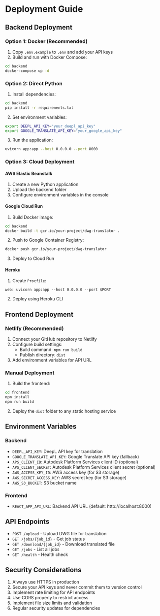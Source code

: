 # Deployment Guide

## Backend Deployment

### Option 1: Docker (Recommended)
1. Copy `.env.example` to `.env` and add your API keys
2. Build and run with Docker Compose:
```bash
cd backend
docker-compose up -d
```

### Option 2: Direct Python
1. Install dependencies:
```bash
cd backend
pip install -r requirements.txt
```

2. Set environment variables:
```bash
export DEEPL_API_KEY="your_deepl_api_key"
export GOOGLE_TRANSLATE_API_KEY="your_google_api_key"
```

3. Run the application:
```bash
uvicorn app:app --host 0.0.0.0 --port 8000
```

### Option 3: Cloud Deployment

#### AWS Elastic Beanstalk
1. Create a new Python application
2. Upload the backend folder
3. Configure environment variables in the console

#### Google Cloud Run
1. Build Docker image:
```bash
cd backend
docker build -t gcr.io/your-project/dwg-translator .
```

2. Push to Google Container Registry:
```bash
docker push gcr.io/your-project/dwg-translator
```

3. Deploy to Cloud Run

#### Heroku
1. Create `Procfile`:
```
web: uvicorn app:app --host 0.0.0.0 --port $PORT
```

2. Deploy using Heroku CLI

## Frontend Deployment

### Netlify (Recommended)
1. Connect your GitHub repository to Netlify
2. Configure build settings:
   - Build command: `npm run build`
   - Publish directory: `dist`
3. Add environment variables for API URL

### Manual Deployment
1. Build the frontend:
```bash
cd frontend
npm install
npm run build
```

2. Deploy the `dist` folder to any static hosting service

## Environment Variables

### Backend
- `DEEPL_API_KEY`: DeepL API key for translation
- `GOOGLE_TRANSLATE_API_KEY`: Google Translate API key (fallback)
- `APS_CLIENT_ID`: Autodesk Platform Services client ID (optional)
- `APS_CLIENT_SECRET`: Autodesk Platform Services client secret (optional)
- `AWS_ACCESS_KEY_ID`: AWS access key (for S3 storage)
- `AWS_SECRET_ACCESS_KEY`: AWS secret key (for S3 storage)
- `AWS_S3_BUCKET`: S3 bucket name

### Frontend
- `REACT_APP_API_URL`: Backend API URL (default: http://localhost:8000)

## API Endpoints

- `POST /upload` - Upload DWG file for translation
- `GET /jobs/{job_id}` - Get job status
- `GET /download/{job_id}` - Download translated file
- `GET /jobs` - List all jobs
- `GET /health` - Health check

## Security Considerations

1. Always use HTTPS in production
2. Secure your API keys and never commit them to version control
3. Implement rate limiting for API endpoints
4. Use CORS properly to restrict access
5. Implement file size limits and validation
6. Regular security updates for dependencies